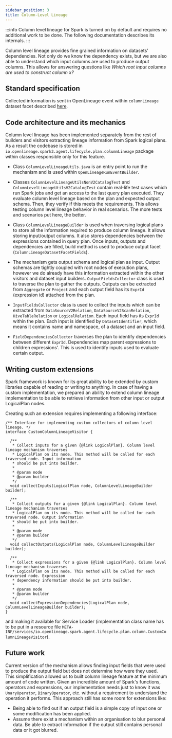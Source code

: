 ```yaml
---
sidebar_position: 3
title: Column-Level Lineage
---
```


:::info
Column level lineage for Spark is turned on by default and requires no additional work to be done. The following documentation describes its internals. 
:::

Column level lineage provides fine grained information on datasets' dependencies. Not only do we know the dependency exists, but we are also able to understand which input columns are used to produce output columns. This allows for answering questions like *Which root input columns are used to construct column x?* 

## Standard specification

Collected information is sent in OpenLineage event within `columnLineage` dataset facet described [here](spec/facets/dataset-facets/column_lineage_facet.md). 

## Code architecture and its mechanics

Column level lineage has been implemented separately from the rest of builders and visitors extracting lineage information from Spark logical plans. As a result the codebase is stored in `io.openlineage.spark3.agent.lifecycle.plan.columnLineage` package within classes responsible only for this feature.

* Class `ColumnLevelLineageUtils.java` is an entry point to run the mechanism and is used within `OpenLineageRunEventBuilder`.

* Classes `ColumnLevelLineageUtilsNonV2CatalogTest` and `ColumnLevelLineageUtilsV2CatalogTest` contain real-life test cases which run Spark jobs and get an access to the last query plan executed. They evaluate column level lineage based on the plan and expected output schema. Then, they verify if this meets the requirements. This allows testing column level lineage behavior in real scenarios. The more tests and scenarios put here, the better.

* Class `ColumnLevelLineageBuilder` is used when traversing logical plans to store all the information required to produce column lineage. It allows storing input/output columns. It also stores dependencies between the expressions contained in query plan. Once inputs, outputs and dependencies are filled, build method is used to produce output facet (`ColumnLineageDatasetFacetFields`).

* The mechanism gets output schema and logical plan as input. Output schemas are tightly coupled with root nodes of execution plans, however we do already have this information extracted within the other visitors and dataset input builders.
`OutputFieldsCollector` class is used to traverse the plan to gather the outputs. Outputs can be extracted from `Aggregate` or `Project` and each output field has its `ExprId` (expression id) attached from the plan.

* `InputFieldsCollector` class is used to collect the inputs which can be extracted from `DataSourceV2Relation`, `DataSourceV2ScanRelation`, `HiveTableRelation` or `LogicalRelation`. Each input field has its `ExprId` within the plan. Each input is identified by `DatasetIdentifier`, which means it contains name and namespace, of a dataset and an input field.

* `FieldDependenciesCollector` traverses the plan to identify dependencies between different `ExprId`. Dependencies map parent expressions to children expressions'. This is used to identify inputs used to evaluate certain output.

## Writing custom extensions

Spark framework is known for its great ability to be extended by custom libraries capable of reading or writing to anything. In case of having a custom implementation, we prepared an ability to extend column lineage implementation to be able to retrieve information from other input or output LogicalPlan nodes. 

Creating such an extension requires implementing a following interface: 

```
/** Interface for implementing custom collectors of column level lineage. */
interface CustomColumnLineageVisitor {

  /**
   * Collect inputs for a given {@link LogicalPlan}. Column level lineage mechanism traverses
   * LogicalPlan on its node. This method will be called for each traversed node. Input information
   * should be put into builder.
   *
   * @param node
   * @param builder
   */
  void collectInputs(LogicalPlan node, ColumnLevelLineageBuilder builder);

  /**
   * Collect outputs for a given {@link LogicalPlan}. Column level lineage mechanism traverses
   * LogicalPlan on its node. This method will be called for each traversed node. Output information
   * should be put into builder.
   *
   * @param node
   * @param builder
   */
  void collectOutputs(LogicalPlan node, ColumnLevelLineageBuilder builder);

  /**
   * Collect expressions for a given {@link LogicalPlan}. Column level lineage mechanism traverses
   * LogicalPlan on its node. This method will be called for each traversed node. Expression
   * dependency information should be put into builder.
   *
   * @param node
   * @param builder
   */
  void collectExpressionDependencies(LogicalPlan node, ColumnLevelLineageBuilder builder);
}
```
and making it available for Service Loader (implementation class name has to be put in a resource file `META-INF/services/io.openlineage.spark.agent.lifecycle.plan.column.CustomColumnLineageVisitor`).


## Future work

Current version of the mechanism allows finding input fields that were used to produce the output field but does not determine how were they used. This simplification allowed us to built column lineage feature at the minimum amount of code written. Given an incredible amount of Spark's functions, operators and expressions, our implementation needs just to know it was `UnaryOperator`, `BinaryOperator`, etc. without a requirement to understand the operation it performs. This approach still has some room for extensions like:
 * Being able to find out if an output field is a simple copy of input one or some modification has been applied.
 * Assume there exist a mechanism within an organisation to blur personal data. Be able to extract information if the output still contains personal data or it got blurred.

